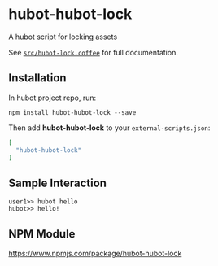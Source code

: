 # hubot-hubot-lock

A hubot script for locking assets

See [`src/hubot-lock.coffee`](src/hubot-lock.coffee) for full documentation.

## Installation

In hubot project repo, run:

`npm install hubot-hubot-lock --save`

Then add **hubot-hubot-lock** to your `external-scripts.json`:

```json
[
  "hubot-hubot-lock"
]
```

## Sample Interaction

```
user1>> hubot hello
hubot>> hello!
```

## NPM Module

https://www.npmjs.com/package/hubot-hubot-lock
